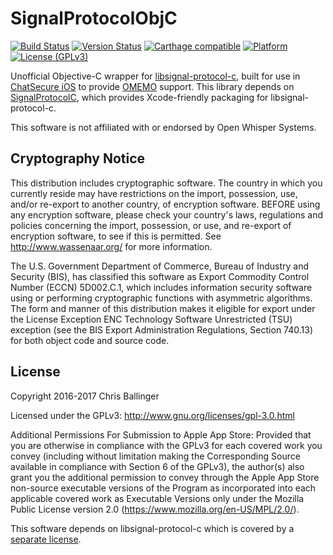 # SignalProtocolObjC

[![Build Status](https://travis-ci.org/ChatSecure/SignalProtocol-ObjC.svg?branch=master)](https://travis-ci.org/ChatSecure/SignalProtocol-ObjC) [![Version Status](https://img.shields.io/cocoapods/v/SignalProtocolObjC.svg?style=flat)](https://github.com/ChatSecure/SignalProtocol-ObjC) [![Carthage compatible](https://img.shields.io/badge/Carthage-compatible-4BC51D.svg?style=flat)](https://github.com/Carthage/Carthage) [![Platform](https://img.shields.io/cocoapods/p/SignalProtocolObjC.svg?style=flat)](https://cocoapods.org/?q=SignalProtocol-ObjC) [![License (GPLv3)](https://img.shields.io/badge/license-GPLv3-red.svg?style=flat)](https://opensource.org/licenses/GPL-3.0)

Unofficial Objective-C wrapper for [libsignal-protocol-c](https://github.com/WhisperSystems/libsignal-protocol-c), built for use in [ChatSecure iOS](https://github.com/chatsecure/chatsecure-ios) to provide [OMEMO](https://conversations.im/omemo/) support. This library depends on [SignalProtocolC](https://github.com/ChatSecure/SignalProtocolC), which provides Xcode-friendly packaging for libsignal-protocol-c.

This software is not affiliated with or endorsed by Open Whisper Systems.

## Cryptography Notice

This distribution includes cryptographic software. The country in which you currently reside may have restrictions on the import, possession, use, and/or re-export to another country, of encryption software. BEFORE using any encryption software, please check your country's laws, regulations and policies concerning the import, possession, or use, and re-export of encryption software, to see if this is permitted. See http://www.wassenaar.org/ for more information.

The U.S. Government Department of Commerce, Bureau of Industry and Security (BIS), has classified this software as Export Commodity Control Number (ECCN) 5D002.C.1, which includes information security software using or performing cryptographic functions with asymmetric algorithms. The form and manner of this distribution makes it eligible for export under the License Exception ENC Technology Software Unrestricted (TSU) exception (see the BIS Export Administration Regulations, Section 740.13) for both object code and source code.

## License

Copyright 2016-2017 Chris Ballinger

Licensed under the GPLv3: http://www.gnu.org/licenses/gpl-3.0.html

Additional Permissions For Submission to Apple App Store: Provided that you are otherwise in compliance with the GPLv3 for each covered work you convey (including without limitation making the Corresponding Source available in compliance with Section 6 of the GPLv3), the author(s) also grant you the additional permission to convey through the Apple App Store non-source executable versions of the Program as incorporated into each applicable covered work as Executable Versions only under the Mozilla Public License version 2.0 (https://www.mozilla.org/en-US/MPL/2.0/).

This software depends on libsignal-protocol-c which is covered by a [separate license](https://github.com/whispersystems/libsignal-protocol-c#license).
